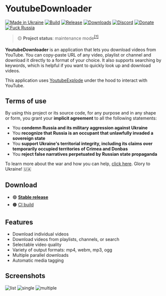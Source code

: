 # YoutubeDownloader

[![Made in Ukraine](https://img.shields.io/badge/made_in-ukraine-ffd700.svg?labelColor=0057b7)](https://vshymanskyy.github.io/StandWithUkraine)
[![Build](https://img.shields.io/github/workflow/status/Tyrrrz/YoutubeDownloader/CI/master)](https://github.com/Tyrrrz/YoutubeDownloader/actions)
[![Release](https://img.shields.io/github/release/Tyrrrz/YoutubeDownloader.svg)](https://github.com/Tyrrrz/YoutubeDownloader/releases)
[![Downloads](https://img.shields.io/github/downloads/Tyrrrz/YoutubeDownloader/total.svg)](https://github.com/Tyrrrz/YoutubeDownloader/releases)
[![Discord](https://img.shields.io/discord/869237470565392384?label=discord)](https://discord.gg/2SUWKFnHSm)
[![Donate](https://img.shields.io/badge/donate-$$$-8a2be2.svg)](https://tyrrrz.me/donate)
[![Fuck Russia](https://img.shields.io/badge/fuck-russia-e4181c.svg?labelColor=000000)](https://twitter.com/tyrrrz/status/1495972128977571848)

> 🟡 **Project status**: maintenance mode<sup>[[?]](https://github.com/Tyrrrz/.github/blob/master/docs/project-status.md)</sup>

**YoutubeDownloader** is an application that lets you download videos from YouTube.
You can copy-paste URL of any video, playlist or channel and download it directly to a format of your choice.
It also supports searching by keywords, which is helpful if you want to quickly look up and download videos.

This application uses [YoutubeExplode](https://github.com/Tyrrrz/YoutubeExplode) under the hood to interact with YouTube.

## Terms of use

By using this project or its source code, for any purpose and in any shape or form, you grant your **implicit agreement** to all the following statements:

- You **condemn Russia and its military aggression against Ukraine**
- You **recognize that Russia is an occupant that unlawfully invaded a sovereign state**
- You **support Ukraine's territorial integrity, including its claims over temporarily occupied territories of Crimea and Donbas**
- You **reject false narratives perpetuated by Russian state propaganda**

To learn more about the war and how you can help, [click here](https://tyrrrz.me). Glory to Ukraine! 🇺🇦

## Download

- 🟢 **[Stable release](https://github.com/Tyrrrz/YoutubeDownloader/releases/latest)**
- 🟠 [CI build](https://github.com/Tyrrrz/YoutubeDownloader/actions?query=workflow%3ACI)

## Features

- Download individual videos
- Download videos from playlists, channels, or search
- Selectable video quality
- Variety of output formats: mp4, webm, mp3, ogg
- Multiple parallel downloads
- Automatic media tagging

## Screenshots

![list](.screenshots/list.png)
![single](.screenshots/single.png)
![multiple](.screenshots/multiple.png)

